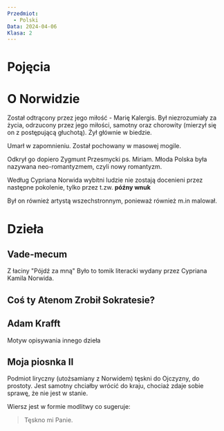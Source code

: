 ```yaml
---
Przedmiot:
  - Polski
Data: 2024-04-06
Klasa: 2
---
```

# Pojęcia

# O Norwidzie
Został odtrącony przez jego miłość - Marię Kalergis. Był niezrozumiały za życia, odrzucony przez jego miłości, samotny oraz chorowity (mierzył się on z postępującą głuchotą). Żył głównie w biedzie.

Umarł w zapomnieniu. Został pochowany w masowej mogile.

Odkrył go dopiero Zygmunt Przesmycki ps. Miriam. Młoda Polska była nazywana neo-romantyzmem, czyli nowy romantyzm.

Według Cypriana Norwida wybitni ludzie nie zostają docenieni przez następne pokolenie, tylko przez t.zw. **późny wnuk**

Był on również artystą wszechstronnym, ponieważ również m.in malował.

# Dzieła
## Vade-mecum
Z łaciny "Pójdź za mną" Było to tomik literacki wydany przez Cypriana Kamila Norwida.

## Coś ty Atenom Zrobił Sokratesie?

## Adam Krafft
Motyw opisywania innego dzieła

## Moja piosnka II

Podmiot liryczny (utożsamiany z Norwidem) tęskni do Ojczyzny, do prostoty. Jest samotny chciałby wrócić do kraju, chociaż zdaje sobie sprawę, że nie jest w stanie.

Wiersz jest w formie modlitwy co sugeruje: 
> Tęskno mi Panie.

